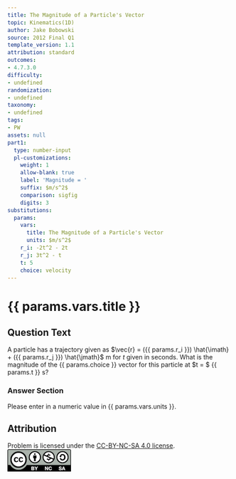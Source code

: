 ```yaml
---
title: The Magnitude of a Particle's Vector
topic: Kinematics(1D)
author: Jake Bobowski
source: 2012 Final Q1
template_version: 1.1
attribution: standard
outcomes:
- 4.7.3.0
difficulty:
- undefined
randomization:
- undefined
taxonomy:
- undefined
tags:
- PW
assets: null
part1:
  type: number-input
  pl-customizations:
    weight: 1
    allow-blank: true
    label: 'Magnitude = '
    suffix: $m/s^2$
    comparison: sigfig
    digits: 3
substitutions:
  params:
    vars:
      title: The Magnitude of a Particle's Vector
      units: $m/s^2$
    r_i: -2t^2 - 2t
    r_j: 3t^2 - t
    t: 5
    choice: velocity
---
```

# {{ params.vars.title }}

## Question Text

A particle has a trajectory given as $\vec{r} = ({{ params.r_i }}) \hat{\imath} + ({{ params.r_j }}) \hat{\jmath}$ m for $t$ given in seconds. What is the magnitude of the {{ params.choice }} vector for this particle at $t = $ {{ params.t }} s?

### Answer Section

Please enter in a numeric value in {{ params.vars.units }}.

## Attribution

Problem is licensed under the [CC-BY-NC-SA 4.0 license](https://creativecommons.org/licenses/by-nc-sa/4.0/).<br> ![The Creative Commons 4.0 license requiring attribution-BY, non-commercial-NC, and share-alike-SA license.](https://raw.githubusercontent.com/firasm/bits/master/by-nc-sa.png)